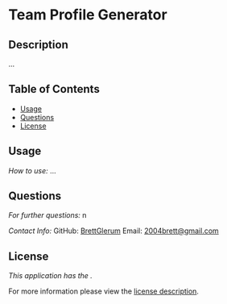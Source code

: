 # Team Profile Generator
## Description
...

## Table of Contents
  * [Usage](#usage)
  * [Questions](#questions)
  * [License](#license)
    
    
      
## Usage
  _How to use:_
  ...
      
## Questions
      
  _For further questions:_
  n
  
  _Contact Info:_
  GitHub: [BrettGlerum](https://github.com/BrettGlerum)
  Email: [2004brett@gmail.com](mailto:2004brett@gmail.com)
    
## License
      
  _This application has the ._
      
  For more information please view the [license description]().
  
  